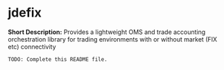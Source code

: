 # jdefix

**Short Description:** Provides a lightweight OMS and trade accounting orchestration library for trading environments with or without market (FIX etc) connectivity

`TODO: Complete this README file.`